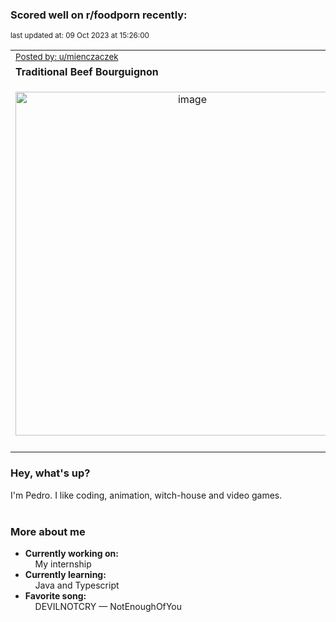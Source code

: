 ### Scored well on r/foodporn recently:

<p align="left"><sub>last updated at: 09 Oct 2023 at 15:26:00</sub></p>

|   |
| --- |
| <sub>[Posted by: u/mienczaczek][source]</sub> |
| **Traditional Beef Bourguignon** | 
|<p align="center"> <img alt="image" src="https://i.redd.it/2ceuoiopvssb1.jpg" width="550" /> </p>|
|   |

### Hey, what's up?

I'm Pedro. I like coding, animation, witch-house and video games.<br><br>

### More about me
- **Currently working on:**  
&nbsp;&nbsp;&nbsp;&nbsp;My internship
- **Currently learning:**  
&nbsp;&nbsp;&nbsp;&nbsp;Java and Typescript
- **Favorite song:**  
&nbsp;&nbsp;&nbsp;&nbsp;DEVILNOTCRY — NotEnoughOfYou<br><br>

  



  
  
  
[linkedin]: https://linkedin.com/in/pedro-h-r-gomes-8a487b14a/
[gmail]: mailto:pilique11@gmail.com
[source]: https://reddit.com/r/FoodPorn/comments/1729a6b/traditional_beef_bourguignon/
[redditAPI]: https://www.reddit.com/dev/api/
